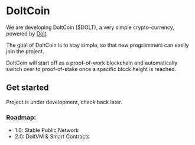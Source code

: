 # DoltCoin

We are developing DoltCoin ($DOLT), a very simple crypto-currency, powered by [Dolt](https://github.com/dolthub/dolt).

The goal of DoltCoin is to stay simple, so that new programmers can easily join the project.

DoltCoin will start off as a proof-of-work blockchain and automatically switch over to proof-of-stake once a specific block height is reached.

## Get started

Project is under development, check back later.

### Roadmap:

- 1.0: Stable Public Network
- 2.0: DoltVM & Smart Contracts
